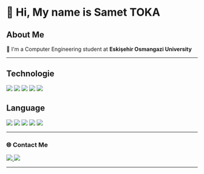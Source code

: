 # 👋 Hi, My name is Samet TOKA

##  About Me

🎯 I'm a Computer Engineering student at **Eskişehir Osmangazi University**


---

##  Technologie

<p>
  <!-- VS Code -->
  <img src="https://img.shields.io/badge/VS%20Code-007ACC?style=for-the-badge&logo=visualstudiocode&logoColor=white" />
  <!-- Visual Studio -->
  <img src="https://img.shields.io/badge/Visual%20Studio-5C2D91?style=for-the-badge&logo=visualstudio&logoColor=white" />
  <!-- Jupyter -->
  <img src="https://img.shields.io/badge/Jupyter-F37626?style=for-the-badge&logo=jupyter&logoColor=white" />
  <!-- Docker -->
  <img src="https://img.shields.io/badge/Docker-2496ED?style=for-the-badge&logo=docker&logoColor=white" />
  <!-- SQL -->
  <img src="https://img.shields.io/badge/SQL-003B57?style=for-the-badge&logo=microsoftsqlserver&logoColor=white" />
</p>

##  Language

<p>
  <!-- C -->
  <img src="https://img.shields.io/badge/C-00599C?style=for-the-badge&logo=c&logoColor=white" />
  <!-- C++ -->
  <img src="https://img.shields.io/badge/C++-00599C?style=for-the-badge&logo=cplusplus&logoColor=white" />
  <!-- C# -->
  <img src="https://img.shields.io/badge/C%23-239120?style=for-the-badge&logo=csharp&logoColor=white" />
  <!-- Python -->
  <img src="https://img.shields.io/badge/Python-3776AB?style=for-the-badge&logo=python&logoColor=white" />
  <!-- SQL tekrar istersen burada da görünebilir -->
  <img src="https://img.shields.io/badge/SQL-003B57?style=for-the-badge&logo=microsoftsqlserver&logoColor=white" />
</p>


---

### 🌐 Contact Me

<p align="left">
  <a href="https://www.linkedin.com/in/samettoka/" target="_blank">
    <img src="https://img.shields.io/badge/LinkedIn-0A66C2?style=for-the-badge&logo=linkedin&logoColor=white"/>
  </a>
  <a href="https://www.instagram.com/smt_toka/" target="_blank">
    <img src="https://img.shields.io/badge/Instagram-E4405F?style=for-the-badge&logo=instagram&logoColor=white"/>
  </a>
</p>

---

